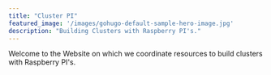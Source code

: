```yaml
---
title: "Cluster PI"
featured_image: '/images/gohugo-default-sample-hero-image.jpg'
description: "Building Clusters with Raspberry PI's."
---
```


Welcome to the Website on which we coordinate resources to build
clusters with Raspberry PI's.
